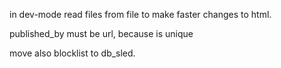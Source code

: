 
in dev-mode read files from file to make faster changes to html.

published_by must be url, because is unique

move also blocklist to db_sled.
